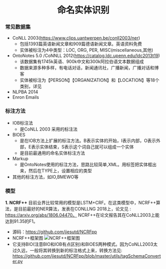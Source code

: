 # <center> 命名实体识别
### 常见数据集
- CoNLL 2003(https://www.clips.uantwerpen.be/conll2003/ner)
  * 包括1393篇英语新闻文章和909篇德语新闻文章。英语资料免费
  * 实体被标注为4中类型：LOC, ORG, PER, MISC(miscellaneous,其他)
- OntoNotes 5.0 /CoNNLL 2012(https://catalog.ldc.upenn.edu/ldc2013t19)
    * 该数据集有1745k英语、900k中文和300k阿拉伯语文本数据组成
    * 数据来源多种多样，有电话对话，新闻通讯社，广播新闻，广播对话和博客
    * 实体被标注为【PERSON】【ORGANIZATION】和【LOCATION】等18个类别，详见
- NLPBA 2014
- Enron Emails

### 标注方法
- IOB标注法
  * 是CoNLL 2003 采用的标注法
- BIOES
  * 是在IOB方法上扩展的标注方法。B表示实体的开始，I表示内部，O表示外部，E表示实体结束，S表示这个词自己就可以组成一个实体
  * 是目前最通用的命名实体标注方法
- Markup
  * 是OntoNotes使用的标注方法，思路比较简单,XML。用标签把实体框出来，然后在TYPE上，设置相应的类型
- 其他的标注方法，如IO,BMEWO等

### 模型
**1. NCRF++**
目前业界比较常用的模型是LSTM+CRF。在这类模型中，NCRF++算法，是目前最好的NER算法，发表在CONLLNG 2018上，论文见 : https://arxiv.org/abs/1806.04470。 NCRF++在论文报告其在CoNLL2003上能达到91.35的F1。
- 源码：https://github.com/jiesutd/NCRFpp
- NCRF++框架图
![NCRF++框架图](https://github.com/jiesutd/NCRFpp/raw/master/readme/architecture.png)
- 它支持BIO(注意BIO和IOB有点区别)和BIOES两种模式。因为CoNLL2003太过久远，一般将其转换到新的标注格式上来，转换方法见: https://github.com/jiesutd/NCRFpp/blob/master/utils/tagSchemaConverter.py
